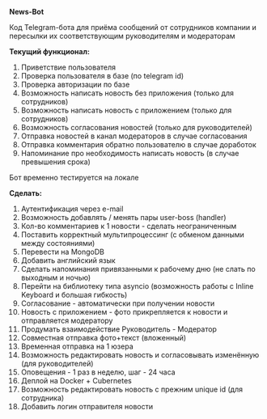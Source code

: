 **News-Bot**
 
Код Telegram-бота для приёма сообщений от сотрудников компании и пересылки их соответствующим руководителям и модераторам

**Текущий функционал:**

1. Приветствие пользователя
2. Проверка пользователя в базе (по telegram id)
3. Проверка авторизации по базе
4. Возможность написать новость без приложения (только для сотрудников)
5. Возможность написать новость с приложением (только для сотрудников)
6. Возможность согласования новостей (только для руководителей)
7. Отправка новостей в канал модераторов в случае согласования
8. Отправка комментария обратно пользователю в случае доработок
9. Напоминание про необходимость написать новость (в случае превышения срока)

Бот временно тестируется на локале

**Сделать:**
1. Аутентификация через e-mail
2. Возможность добавлять / менять пары user-boss (handler)
3. Кол-во комментариев к 1 новости - сделать неограниченным
4. Поставить корректный мультипроцессинг (с обменом данными между состояниями)
5. Перевести на MongoDB
6. Добавить английский язык
7. Сделать напоминания привязанными к рабочему дню (не слать по выходным и ночью)
8. Перейти на библиотеку типа asyncio (возможность работы с Inline Keyboard и большая гибкость)
9. Согласование - автоматически при получении новости
10. Новость с приложением - фото прикрепляется к новости и отправляется модератору
11. Продумать взаимодействие Руководитель - Модератор
12. Совместная отправка фото+текст (вложенный)
13. Временная отправка на 1 юзера
14. Возможность редактировать новость и согласовывать изменённую (для руководителей)
15. Оповещения - 1 раз в неделю, шаг - 24 часа
16. Деплой на Docker + Cubernetes
17. Возможность редактировать новость с прежним unique id (для сотрудника)
18. Добавить логин отправителя новости 